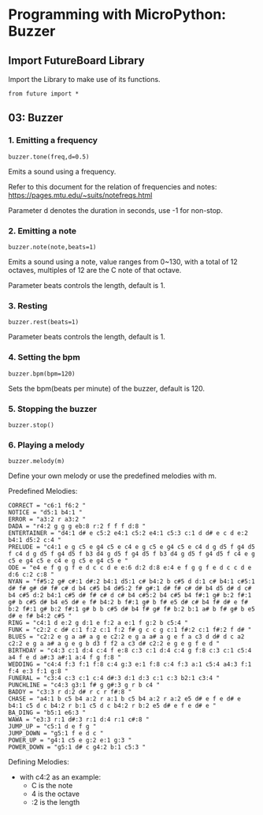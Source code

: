 # Programming with MicroPython: Buzzer

## Import FutureBoard Library

Import the Library to make use of its functions.

    from future import *
    
## 03: Buzzer

### 1. Emitting a frequency

    buzzer.tone(freq,d=0.5)
    
Emits a sound using a frequency.

Refer to this document for the relation of frequencies and notes: <https://pages.mtu.edu/~suits/notefreqs.html>

Parameter d denotes the duration in seconds, use -1 for non-stop.

### 2. Emitting a note

    buzzer.note(note,beats=1)

Emits a sound using a note, value ranges from 0~130, with a total of 12 octaves, multiples of 12 are the C note of that octave.

Parameter beats controls the length, default is 1.

### 3. Resting

    buzzer.rest(beats=1)
    
Parameter beats controls the length, default is 1.

### 4. Setting the bpm

    buzzer.bpm(bpm=120)
    
Sets the bpm(beats per minute) of the buzzer, default is 120.

### 5. Stopping the buzzer

    buzzer.stop()

### 6. Playing a melody

    buzzer.melody(m)
    
Define your own melody or use the predefined melodies with m.

Predefined Melodies:

    CORRECT = "c6:1 f6:2 "
    NOTICE = "d5:1 b4:1 "
    ERROR = "a3:2 r a3:2 "
    DADA = "r4:2 g g g eb:8 r:2 f f f d:8 "
    ENTERTAINER = "d4:1 d# e c5:2 e4:1 c5:2 e4:1 c5:3 c:1 d d# e c d e:2 b4:1 d5:2 c:4 "
    PRELUDE = "c4:1 e g c5 e g4 c5 e c4 e g c5 e g4 c5 e c4 d g d5 f g4 d5 f c4 d g d5 f g4 d5 f b3 d4 g d5 f g4 d5 f b3 d4 g d5 f g4 d5 f c4 e g c5 e g4 c5 e c4 e g c5 e g4 c5 e "
    ODE = "e4 e f g g f e d c c d e e:6 d:2 d:8 e:4 e f g g f e d c c d e d:6 c:2 c:8 "
    NYAN = "f#5:2 g# c#:1 d#:2 b4:1 d5:1 c# b4:2 b c#5 d d:1 c# b4:1 c#5:1 d# f# g# d# f# c# d b4 c#5 b4 d#5:2 f# g#:1 d# f# c# d# b4 d5 d# d c# b4 c#5 d:2 b4:1 c#5 d# f# c# d c# b4 c#5:2 b4 c#5 b4 f#:1 g# b:2 f#:1 g# b c#5 d# b4 e5 d# e f# b4:2 b f#:1 g# b f# e5 d# c# b4 f# d# e f# b:2 f#:1 g# b:2 f#:1 g# b b c#5 d# b4 f# g# f# b:2 b:1 a# b f# g# b e5 d# e f# b4:2 c#5 "
    RING = "c4:1 d e:2 g d:1 e f:2 a e:1 f g:2 b c5:4 "
    FUNK = "c2:2 c d# c:1 f:2 c:1 f:2 f# g c c g c:1 f#:2 c:1 f#:2 f d# "
    BLUES = "c2:2 e g a a# a g e c2:2 e g a a# a g e f a c3 d d# d c a2 c2:2 e g a a# a g e g b d3 f f2 a c3 d# c2:2 e g e g f e d "
    BIRTHDAY = "c4:3 c:1 d:4 c:4 f e:8 c:3 c:1 d:4 c:4 g f:8 c:3 c:1 c5:4 a4 f e d a#:3 a#:1 a:4 f g f:8 "
    WEDDING = "c4:4 f:3 f:1 f:8 c:4 g:3 e:1 f:8 c:4 f:3 a:1 c5:4 a4:3 f:1 f:4 e:3 f:1 g:8 "
    FUNERAL = "c3:4 c:3 c:1 c:4 d#:3 d:1 d:3 c:1 c:3 b2:1 c3:4 "
    PUNCHLINE = "c4:3 g3:1 f# g g#:3 g r b c4 "
    BADDY = "c3:3 r d:2 d# r c r f#:8 "
    CHASE = "a4:1 b c5 b4 a:2 r a:1 b c5 b4 a:2 r a:2 e5 d# e f e d# e b4:1 c5 d c b4:2 r b:1 c5 d c b4:2 r b:2 e5 d# e f e d# e "
    BA_DING = "b5:1 e6:3 "
    WAWA = "e3:3 r:1 d#:3 r:1 d:4 r:1 c#:8 "
    JUMP_UP = "c5:1 d e f g "
    JUMP_DOWN = "g5:1 f e d c "
    POWER_UP = "g4:1 c5 e g:2 e:1 g:3 "
    POWER_DOWN = "g5:1 d# c g4:2 b:1 c5:3 "
    
Defining Melodies:

- with c4:2 as an example:
    - C is the note
    - 4 is the octave
    - :2 is the length